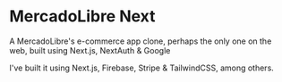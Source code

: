 # MercadoLibre Next

A MercadoLibre's e-commerce app clone, perhaps the only one on the web, built using Next.js, NextAuth & Google

I've built it using Next.js, Firebase, Stripe & TailwindCSS, among others.
